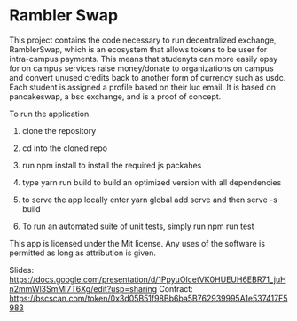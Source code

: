 # Rambler Swap

This project contains the code necessary to run decentralized exchange, RamblerSwap, which  is an ecosystem that allows tokens to be user for intra-campus payments. This means that studenyts can more easily opay for on campus services raise money/donate to organizations on campus and convert unused credits back to another form of currency such as usdc.
Each student is assigned a profile based on their luc email. It is based on pancakeswap, a bsc exchange, and is a proof of concept.

To run the application.

1) clone the repository

2) cd into the cloned repo

3) run npm install to install the required js packahes

4) type yarn run build to build an optimized version with all dependencies

5) to serve the app locally enter   yarn global add serve and then serve -s build

6) To run an automated suite of unit tests, simply run npm run test


This app is licensed under the Mit license. Any uses of the software is permitted as long as attribution is given.

Slides:
https://docs.google.com/presentation/d/1PpyuOIcetVK0HUEUH6EBR71_juHn2mmWl3SmMl7T6Xg/edit?usp=sharing
Contract: https://bscscan.com/token/0x3d05B51f98Bb6ba5B762939995A1e537417F5983
